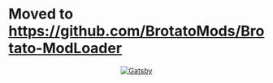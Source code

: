 # Moved to https://github.com/BrotatoMods/Brotato-ModLoader


<p align="center">
  <a href="https://github.com/BrotatoMods/Brotato-ModLoader">
    <img alt="Gatsby" src="https://avatars.githubusercontent.com/u/120222733?s=200&v=4" />
  </a>
</p>
